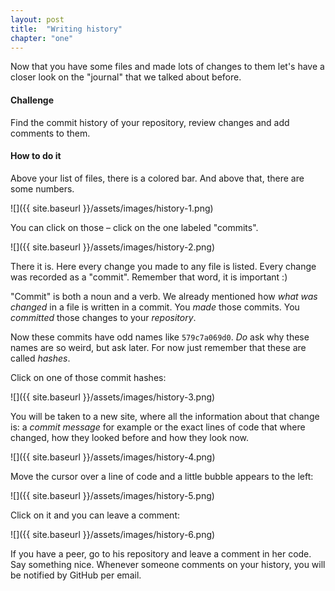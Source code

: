 ```yaml
---
layout: post
title:  "Writing history"
chapter: "one"
---
```



Now that you have some files and made lots of changes to them let's have a closer look on the "journal" that we talked about before.

#### Challenge
Find the commit history of your repository, review changes and add comments to them.


#### How to do it

Above your list of files, there is a colored bar. And above that, there are some numbers.

![]({{ site.baseurl }}/assets/images/history-1.png)

You can click on those – click on the one labeled "commits".

![]({{ site.baseurl }}/assets/images/history-2.png)

There it is. Here every change you made to any file is listed. Every change was recorded as a "commit". Remember that word, it is important :)

"Commit" is both a noun and a verb. We already mentioned how *what was changed* in a file is written in a commit. You *made* those commits. You *committed* those changes to your *repository*.

Now these commits have odd names like `579c7a069d0`. *Do* ask why these names are so weird, but ask later. For now just remember that these are called *hashes*.

Click on one of those commit hashes:

![]({{ site.baseurl }}/assets/images/history-3.png)

You will be taken to a new site, where all the information about that change is: a *commit message* for example or the exact lines of code that where changed, how they looked before and how they look now.

![]({{ site.baseurl }}/assets/images/history-4.png)

Move the cursor over a line of code and a little bubble appears to the left:

![]({{ site.baseurl }}/assets/images/history-5.png)

Click on it and you can leave a comment:

![]({{ site.baseurl }}/assets/images/history-6.png)

If you have a peer, go to his repository and leave a comment in her code. Say something nice. Whenever someone comments on your history, you will be notified by GitHub per email. 